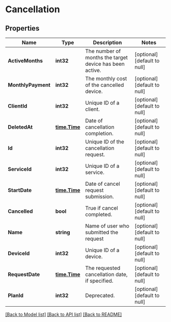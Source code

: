 # Cancellation

## Properties
Name | Type | Description | Notes
------------ | ------------- | ------------- | -------------
**ActiveMonths** | **int32** | The number of months the target device has been active. | [optional] [default to null]
**MonthlyPayment** | **int32** | The monthly cost of the cancelled device. | [optional] [default to null]
**ClientId** | **int32** | Unique ID of a client. | [optional] [default to null]
**DeletedAt** | [**time.Time**](time.Time.md) | Date of cancellation completion. | [optional] [default to null]
**Id** | **int32** | Unique ID of the cancellation request. | [optional] [default to null]
**ServiceId** | **int32** | Unique ID of a service. | [optional] [default to null]
**StartDate** | [**time.Time**](time.Time.md) | Date of cancel request submission. | [optional] [default to null]
**Cancelled** | **bool** | True if cancel completed. | [optional] [default to null]
**Name** | **string** | Name of user who submitted the request | [optional] [default to null]
**DeviceId** | **int32** | Unique ID of a device. | [optional] [default to null]
**RequestDate** | [**time.Time**](time.Time.md) | The requested cancellation date, if specified. | [optional] [default to null]
**PlanId** | **int32** | Deprecated. | [optional] [default to null]

[[Back to Model list]](../README.md#documentation-for-models) [[Back to API list]](../README.md#documentation-for-api-endpoints) [[Back to README]](../README.md)


